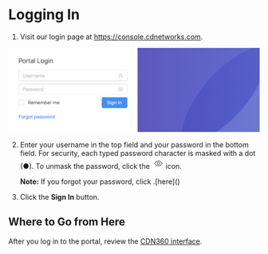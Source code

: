# Logging In

1. Visit our login page at https://console.cdnetworks.com.

<p align=center><img src="/docs/resources/images/Login Page.png" alt="login page" width="900"></p>

2. Enter your username in the top field and your password in the bottom field. For security, each typed password character is masked with a dot (●). To unmask the password, click the ![null](</docs/resources/images/eye icon.png>) icon.

<ul><strong>Note:</strong> If you forgot your password, click .[here](</docs/portal/accessing-portal/forgot-password.md>)</ul>

3. Click the **Sign In** button.

## Where to Go from Here

After you log in to the portal, review the [CDN360 interface](</docs/portal/accessing-portal/navigating-ui.md>).
